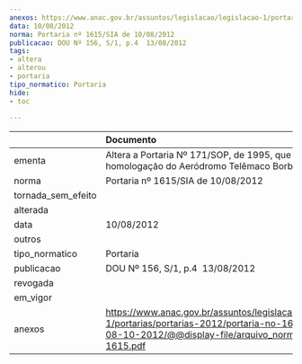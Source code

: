 ```yaml
---
anexos: https://www.anac.gov.br/assuntos/legislacao/legislacao-1/portarias/portarias-2012/portaria-no-1615-sia-de-08-10-2012/@@display-file/arquivo_norma/PA2012-1615.pdf
data: 10/08/2012
norma: Portaria nº 1615/SIA de 10/08/2012
publicacao: DOU Nº 156, S/1, p.4  13/08/2012
tags:
- altera
- alterou
- portaria
tipo_normatico: Portaria
hide: 
- toc 
 
---
```


|                    | Documento                                                                                                                                                         |
|:-------------------|:------------------------------------------------------------------------------------------------------------------------------------------------------------------|
| ementa             | Altera a Portaria Nº 171/SOP, de 1995, que alterou a homologação do Aeródromo Telêmaco Borba (SBTL).                                                              |
| norma              | Portaria nº 1615/SIA de 10/08/2012                                                                                                                                |
| tornada_sem_efeito |                                                                                                                                                                   |
| alterada           |                                                                                                                                                                   |
| data               | 10/08/2012                                                                                                                                                        |
| outros             |                                                                                                                                                                   |
| tipo_normatico     | Portaria                                                                                                                                                          |
| publicacao         | DOU Nº 156, S/1, p.4  13/08/2012                                                                                                                                  |
| revogada           |                                                                                                                                                                   |
| em_vigor           |                                                                                                                                                                   |
| anexos             | https://www.anac.gov.br/assuntos/legislacao/legislacao-1/portarias/portarias-2012/portaria-no-1615-sia-de-08-10-2012/@@display-file/arquivo_norma/PA2012-1615.pdf |